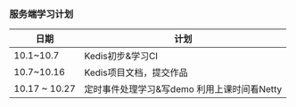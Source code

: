 ### 服务端学习计划
日期|计划
----|----
10.1~10.7|Kedis初步&学习CI
10.7~10.16|Kedis项目文档，提交作品
10.17 ~ 10.27|定时事件处理学习&写demo  利用上课时间看Netty
